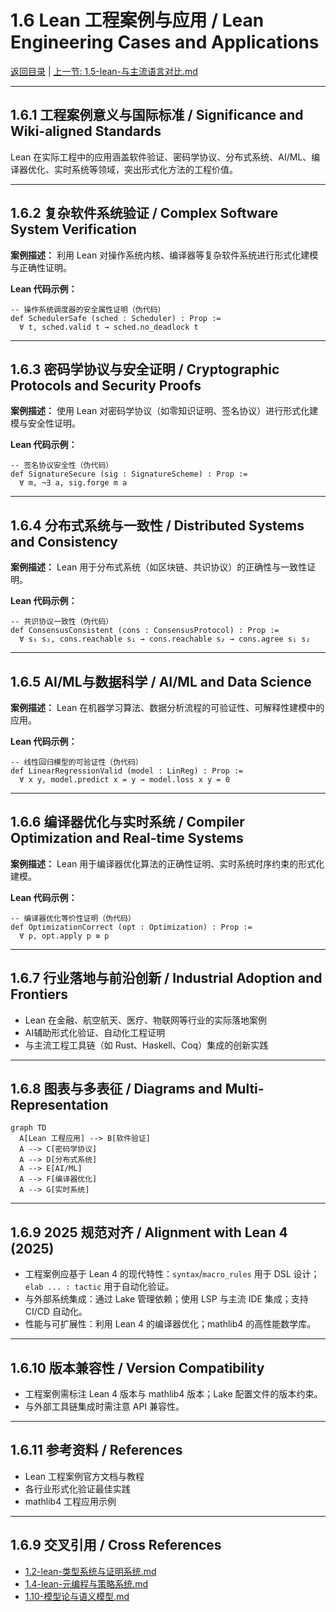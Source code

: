 # 1.6 Lean 工程案例与应用 / Lean Engineering Cases and Applications

[返回目录](../CONTINUOUS_PROGRESS.md) | [上一节: 1.5-lean-与主流语言对比.md](1.5-lean-与主流语言对比.md)

---

## 1.6.1 工程案例意义与国际标准 / Significance and Wiki-aligned Standards

Lean 在实际工程中的应用涵盖软件验证、密码学协议、分布式系统、AI/ML、编译器优化、实时系统等领域，突出形式化方法的工程价值。

---

## 1.6.2 复杂软件系统验证 / Complex Software System Verification

**案例描述：** 利用 Lean 对操作系统内核、编译器等复杂软件系统进行形式化建模与正确性证明。

**Lean 代码示例：**

```lean
-- 操作系统调度器的安全属性证明（伪代码）
def SchedulerSafe (sched : Scheduler) : Prop :=
  ∀ t, sched.valid t → sched.no_deadlock t
```

---

## 1.6.3 密码学协议与安全证明 / Cryptographic Protocols and Security Proofs

**案例描述：** 使用 Lean 对密码学协议（如零知识证明、签名协议）进行形式化建模与安全性证明。

**Lean 代码示例：**

```lean
-- 签名协议安全性（伪代码）
def SignatureSecure (sig : SignatureScheme) : Prop :=
  ∀ m, ¬∃ a, sig.forge m a
```

---

## 1.6.4 分布式系统与一致性 / Distributed Systems and Consistency

**案例描述：** Lean 用于分布式系统（如区块链、共识协议）的正确性与一致性证明。

**Lean 代码示例：**

```lean
-- 共识协议一致性（伪代码）
def ConsensusConsistent (cons : ConsensusProtocol) : Prop :=
  ∀ s₁ s₂, cons.reachable s₁ → cons.reachable s₂ → cons.agree s₁ s₂
```

---

## 1.6.5 AI/ML与数据科学 / AI/ML and Data Science

**案例描述：** Lean 在机器学习算法、数据分析流程的可验证性、可解释性建模中的应用。

**Lean 代码示例：**

```lean
-- 线性回归模型的可验证性（伪代码）
def LinearRegressionValid (model : LinReg) : Prop :=
  ∀ x y, model.predict x = y → model.loss x y = 0
```

---

## 1.6.6 编译器优化与实时系统 / Compiler Optimization and Real-time Systems

**案例描述：** Lean 用于编译器优化算法的正确性证明、实时系统时序约束的形式化建模。

**Lean 代码示例：**

```lean
-- 编译器优化等价性证明（伪代码）
def OptimizationCorrect (opt : Optimization) : Prop :=
  ∀ p, opt.apply p ≡ p
```

---

## 1.6.7 行业落地与前沿创新 / Industrial Adoption and Frontiers

- Lean 在金融、航空航天、医疗、物联网等行业的实际落地案例
- AI辅助形式化验证、自动化工程证明
- 与主流工程工具链（如 Rust、Haskell、Coq）集成的创新实践

---

## 1.6.8 图表与多表征 / Diagrams and Multi-Representation

```mermaid
graph TD
  A[Lean 工程应用] --> B[软件验证]
  A --> C[密码学协议]
  A --> D[分布式系统]
  A --> E[AI/ML]
  A --> F[编译器优化]
  A --> G[实时系统]
```

---

## 1.6.9 2025 规范对齐 / Alignment with Lean 4 (2025)

- 工程案例应基于 Lean 4 的现代特性：`syntax`/`macro_rules` 用于 DSL 设计；`elab ... : tactic` 用于自动化验证。
- 与外部系统集成：通过 Lake 管理依赖；使用 LSP 与主流 IDE 集成；支持 CI/CD 自动化。
- 性能与可扩展性：利用 Lean 4 的编译器优化；mathlib4 的高性能数学库。

---

## 1.6.10 版本兼容性 / Version Compatibility

- 工程案例需标注 Lean 4 版本与 mathlib4 版本；Lake 配置文件的版本约束。
- 与外部工具链集成时需注意 API 兼容性。

---

## 1.6.11 参考资料 / References

- Lean 工程案例官方文档与教程
- 各行业形式化验证最佳实践
- mathlib4 工程应用示例

---

## 1.6.9 交叉引用 / Cross References

- [1.2-lean-类型系统与证明系统.md](1.2-lean-类型系统与证明系统.md)
- [1.4-lean-元编程与策略系统.md](1.4-lean-元编程与策略系统.md)
- [1.10-模型论与语义模型.md](1.10-模型论与语义模型.md)
